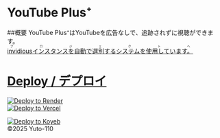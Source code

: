 # YouTube Plus⁺
##概要
YouTube Plus⁺はYouTubeを広告なしで、追跡されずに視聴ができます。
<br><a href="https://github.com/yuto1106110/invidious-instance-plus-plus.git"><ruby>invidiousインスタンスを自動で選別するシステムを使用しています。<rt>プロジェクトへ</rt></ruby>

# Deploy / デプロイ
<a href="https://render.com/deploy?repo=https://github.com/yuto1106110/YouTube-Plus-Plus.git">
 <img src="https://render.com/images/deploy-to-render-button.svg" alt="Deploy to Render"><br>
</a>
<a href="https://vercel.com/new/clone?repository-url=https://github.com/yuto1106110/YouTube-Plus-Plus.git">
  <img src="https://vercel.com/button" alt="Deploy to Vercel">
</a>

[![Deploy to Koyeb](https://www.koyeb.com/static/images/deploy/button.svg)](https://app.koyeb.com/deploy?type=git&builder=buildpack&repository=github.com/yuto1106110/YouTube-Plus-Plus&branch=main&name=YouTube-Plus-Plus)
<br>
©2025 Yuto-110
